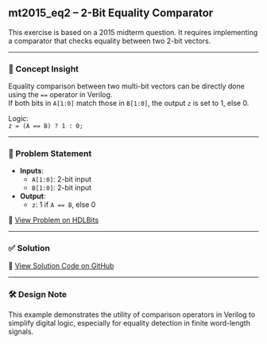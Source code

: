 ## mt2015_eq2 – 2-Bit Equality Comparator

This exercise is based on a 2015 midterm question. It requires implementing a comparator that checks equality between two 2-bit vectors.

---

### 🧠 Concept Insight  
Equality comparison between two multi-bit vectors can be directly done using the `==` operator in Verilog.  
If both bits in `A[1:0]` match those in `B[1:0]`, the output `z` is set to 1, else 0.

Logic:  
`z = (A == B) ? 1 : 0;`

---

### 📘 Problem Statement  
- **Inputs**:  
  - `A[1:0]`: 2-bit input  
  - `B[1:0]`: 2-bit input  
- **Output**:  
  - `z`: 1 if `A == B`, else 0  

🔗 [View Problem on HDLBits](https://hdlbits.01xz.net/wiki/Mt2015_eq2)

---

### ✅ Solution  
📄 [View Solution Code on GitHub](https://github.com/EswarAdithya011/HDLBits/blob/main/Problem%20Sets/3.%20Circuits/Combinational%20logic/3.1%20Basic%20gates/3.1.9%20Two-bit%20equality/mt2015_eq2.v)

---

### 🛠 Design Note  
This example demonstrates the utility of comparison operators in Verilog to simplify digital logic, especially for equality detection in finite word-length signals.
